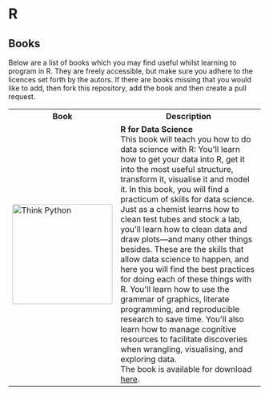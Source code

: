 # R

## Books

Below are a list of books which you may find useful whilst learning to program in R. They are freely accessible, but make sure you adhere to the licences set forth by the autors. If there are books missing that you would like to add, then fork this repository, add the book and then create a pull request.

 <table style="width:100%">
  <tr>
    <th>Book</th>
    <th>Description</th>
  </tr>
  <tr>
    <td><a href="http://r4ds.had.co.nz/" target="_blank"><img src="http://r4ds.had.co.nz/cover.png" alt="Think Python" width="200"/></a></td>
    <td><b>R for Data Science</b><br>This book will teach you how to do data science with R: You'll learn how to get your data into R, get it into the most useful structure, transform it, visualise it and model it. In this book, you will find a practicum of skills for data science. Just as a chemist learns how to clean test tubes and stock a lab, you'll learn how to clean data and draw plots—and many other things besides. These are the skills that allow data science to happen, and here you will find the best practices for doing each of these things with R. You'll learn how to use the grammar of graphics, literate programming, and reproducible research to save time. You'll also learn how to manage cognitive resources to facilitate discoveries when wrangling, visualising, and exploring data.
	<br>The book is available for download <a href="http://r4ds.had.co.nz/" target="_blank">here</a>.
    </td>
  </tr>
</table> 